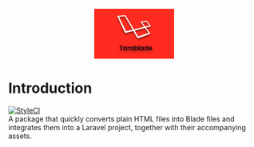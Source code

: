 <p align="center">
    <img height="100" src="https://raw.githubusercontent.com/barakamwakisha/tarablade/master/docs/logo.png"
                    alt="Tarablade Logo" title="Tarablade Logo">
</p>

# Introduction

[![StyleCI](https://github.styleci.io/repos/212110481/shield?branch=develop)](https://github.styleci.io/repos/212110481)  
A package that quickly converts plain HTML files into Blade files and integrates them into a Laravel project, together with their accompanying assets.
